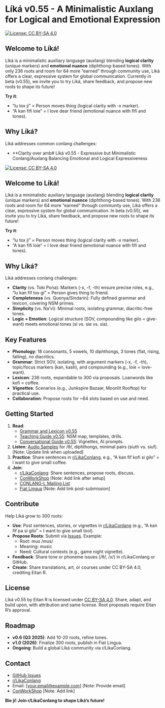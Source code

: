 # Líká v0.55 - A Minimalistic Auxlang for Logical and Emotional Expression

[![License: CC BY-SA 4.0](https://img.shields.io/badge/License-CC%20BY--SA%204.0-lightgrey.svg)](https://creativecommons.org/licenses/by-sa/4.0/)

## Welcome to Líká!

Líká is a minimalistic auxiliary language (auxlang) blending **logical clarity** (unique markers) and **emotional nuance** (diphthong-based tones). With only 236 roots and room for 64 more “earned” through community use, Líká offers a clear, expressive system for global communication. Currently in beta (v0.55), we invite you to try Líká, share feedback, and propose new roots to shape its future!

**Try it**:
- “lu tox ji” = Person moves thing (logical clarity with -x marker).
- “A kan fifi loie” = I love dear friend (emotional nuance with fifi and tones).

## Why Líká?
Líká addresses common conlang challenges:
- **Clarity over amb# Líká v0.55 - Expressive but Minimalistic Conlang/Auxlang Balancing Emotional and Logical Expressiveness

[![License: CC BY-SA 4.0](https://img.shields.io/badge/License-CC%20BY--SA%204.0-lightgrey.svg)](https://creativecommons.org/licenses/by-sa/4.0/)

## Welcome to Líká!

Líká is a minimalistic auxiliary language (auxlang) blending **logical clarity** (unique markers) and **emotional nuance** (diphthong-based tones). With 236 roots and room for 64 more “earned” through community use, Líká offers a clear, expressive system for global communication. In beta (v0.55), we invite you to try Líká, share feedback, and propose new roots to shape its future!

**Try it**:
- “lu tox ji” = Person moves thing (logical clarity with -x marker).
- “A kan fifi loie” = I love dear friend (emotional nuance with fifi and tones).

## Why Líká?
Líká addresses conlang challenges:
- **Clarity** (vs. Toki Pona): Markers (-x, -f, -th) ensure precise roles, e.g., “lu kan fif tox gi” = Person gives thing to friend.
- **Completeness** (vs. Quenya/Sindarin): Fully defined grammar and lexicon, covering NSM primes.
- **Simplicity** (vs. Na’vi): Minimal roots, isolating grammar, diacritic-free tones.
- **Logic + Emotion**: Logical structure (SOV, compounding like gilo = give-want) meets emotional tones (si vs. sie vs. sia).

## Key Features
- **Phonology**: 18 consonants, 5 vowels, 10 diphthongs, 3 tones (flat, rising, falling), no diacritics.
- **Grammar**: Strict SOV, isolating, with argument markers (-x, -f, -th), topic/focus markers (kan, kash), and compounding (e.g., loie = love-want).
- **Lexicon**: 236 roots, expandable to 300 via proposals. Loanwords like kofi = coffee.
- **Vignettes**: Scenarios (e.g., Junkspire Bazaar, Moonlit Rooftop) for practical use.
- **Collaboration**: Propose roots for ~64 slots based on use and need.

## Getting Started
1. **Read**:
   - [Grammar and Lexicon v0.55](docs/Lika_Grammar_Lexicon_v0.55.pdf)
   - [Teaching Guide v0.55](docs/Lika_Teaching_Guide_v0.55.pdf): NSM map, templates, drills.
   - [Conversational Guide v0.55](docs/Lika_Conversational_Guide_v0.55.pdf): Vignettes, AI prompts.
2. **Listen**: [Audio Samples](docs/audio/) for /θ/, diphthongs, minimal pairs (siuth vs. siuf). [Note: Update link when uploaded]
3. **Practice**: Share sentences in [r/LikaConlang](https://reddit.com/r/LikaConlang), e.g., “A kan fif kofi si gilo” = I want to give small coffee.
4. **Join**:
   - [r/LikaConlang](https://reddit.com/r/LikaConlang): Share sentences, propose roots, discuss.
   - [ConWorkShop](https://conworkshop.com/) [Note: Add link after setup]
   - [CONLANG-L Mailing List](https://listserv.brown.edu/?A0=CONLANG-L)
   - [Fiat Lingua](http://fiatlingua.org/) [Note: Add link post-submission]

## Contribute
Help Líká grow to 300 roots:
- **Use**: Post sentences, stories, or vignettes in [r/LikaConlang](https://reddit.com/r/LikaConlang) (e.g., “A kan fif pa si gilo” = I want to give small tool).
- **Propose Roots**: Submit via [Issues](https://github.com/EitanR/Lika/issues). Example:
  - Root: mus /mus/
  - Meaning: music
  - Need: Cultural contexts (e.g., game night vignette).
- **Feedback**: Share tone or phoneme issues (/θ/, /x/) in r/LikaConlang or GitHub.
- **Create**: Share translations, art, or courses under CC BY-SA 4.0, crediting Eitan R.

## License
Líká v0.55 by Eitan R is licensed under [CC BY-SA 4.0](https://creativecommons.org/licenses/by-sa/4.0/). Share, adapt, and build upon, with attribution and same license. Root proposals require Eitan R’s approval.

## Roadmap
- **v0.6 (Q3 2025)**: Add 10-20 roots, refine tones.
- **v1.0 (2026)**: Finalize 300 roots, publish in Fiat Lingua.
- **Ongoing**: Build a global Líká community via r/LikaConlang.

## Contact
- [GitHub Issues](https://github.com/EitanR/Lika/issues)
- [r/LikaConlang](https://reddit.com/r/LikaConlang)
- Email: [your.email@example.com] [Note: Provide email]
- [ConWorkShop](https://conworkshop.com/) [Note: Add link]

**Bie ji! Join r/LikaConlang to shape Líká’s future!**
